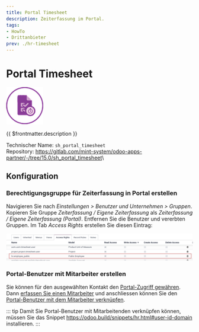 ```yaml
---
title: Portal Timesheet
description: Zeiterfassung im Portal.
tags:
- HowTo
- Drittanbieter
prev: ./hr-timesheet
---
```

# Portal Timesheet
![odoo_icon_sh_task_time_adv](attachments/odoo_icon_sh_task_time_adv.png)

{{ $frontmatter.description }}

Technischer Name: `sh_portal_timesheet`\
Repository: <https://gitlab.com/mint-system/odoo-apps-partner/-/tree/15.0/sh_portal_timesheet>\

## Konfiguration

### Berechtigungsgruppe für Zeiterfassung in Portal erstellen

Navigieren Sie nach *Einstellungen > Benutzer und Unternehmen > Gruppen*. Kopieren Sie Gruppe *Zeiterfassung / Eigene Zeiterfassung* als *Zeiterfassung / Eigene Zeiterfassung (Portal)*. Entfernen Sie die Benutzer und vererbten Gruppen. Im Tab *Access Rights* erstellen Sie diesen Eintrag:

![](attachments/Sh%20Portal%20Timesheet%20Access%20Rights.png)

### Portal-Benutzer mit Mitarbeiter erstellen

Sie können für den ausgewählten Kontakt den [Portal-Zugriff gewähren](Partner.md#Portal-Zugriff%20gewähren). Dann [erfassen Sie einen Mitarbeiter](HR.md#Mitarbeiter%20erfassen) und anschliessen können Sie den [Portal-Benutzer mit dem Mitarbeiter verknüpfen](HR.md#Benutzer%20mit%20Mitarbeiter%20verknüpfen).

::: tip
Damit Sie Portal-Benutzer mit Mitarbeitenden verknüpfen können, müssen Sie das Snippet <https://odoo.build/snippets/hr.html#user-id-domain> installieren.
:::